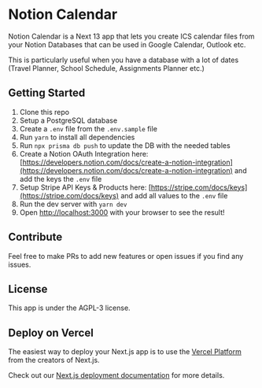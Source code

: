 # Notion Calendar

Notion Calendar is a Next 13 app that lets you create ICS calendar files from your Notion Databases that can be used in Google Calendar, Outlook etc.

This is particularly useful when you have a database with a lot of dates (Travel Planner, School Schedule, Assignments Planner etc.)

## Getting Started

1. Clone this repo
2. Setup a PostgreSQL database
3. Create a `.env` file from the `.env.sample` file
4. Run `yarn` to install all dependencies
5. Run `npx prisma db push` to update the DB with the needed tables
6. Create a Notion OAuth Integration here: [https://developers.notion.com/docs/create-a-notion-integration](https://developers.notion.com/docs/create-a-notion-integration) and add the keys the `.env` file
7. Setup Stripe API Keys & Products here: [https://stripe.com/docs/keys](https://stripe.com/docs/keys) and add all values to the `.env` file
8. Run the dev server with `yarn dev`
9. Open [http://localhost:3000](http://localhost:3000) with your browser to see the result!

## Contribute

Feel free to make PRs to add new features or open issues if you find any issues.

## License

This app is under the AGPL-3 license.

## Deploy on Vercel

The easiest way to deploy your Next.js app is to use the [Vercel Platform](https://vercel.com/new?utm_medium=default-template&filter=next.js&utm_source=create-next-app&utm_campaign=create-next-app-readme) from the creators of Next.js.

Check out our [Next.js deployment documentation](https://nextjs.org/docs/deployment) for more details.
